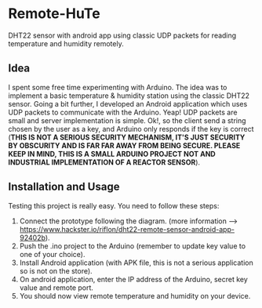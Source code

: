 # Remote-HuTe #
DHT22 sensor with android app using classic UDP packets for reading temperature and humidity remotely.

## Idea ##
I spent some free time experimenting with Arduino. The idea was to implement a basic temperature & humidity station using the classic DHT22 sensor.
Going a bit further, I developed an Android application which uses UDP packets to communicate with the Arduino. Yeap! UDP packets are small and server implementation is simple. Ok!, so the client send a string chosen by the user as a key, and Arduino only responds if the key is correct (**THIS IS NOT A SERIOUS SECURITY MECHANISM, IT'S JUST SECURITY BY OBSCURITY AND IS FAR FAR AWAY FROM BEING SECURE. PLEASE KEEP IN MIND, THIS IS A SMALL ARDUINO PROJECT NOT AND INDUSTRIAL IMPLEMENTATION OF A REACTOR SENSOR**).


## Installation and Usage ##
Testing this project is really easy. You need to follow these steps:

1. Connect the prototype following the diagram. (more information --> https://www.hackster.io/riflon/dht22-remote-sensor-android-app-92402b).
2. Push the .ino project to the Arduino (remember to update key value to one of your choice).
3. Install Android application (with APK file, this is not a serious application so is not on the store).
4. On android application, enter the IP address of the Arduino, secret key value and remote port.
5. You should now view remote temperature and humidity on your device.
